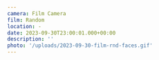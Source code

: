 ```yaml
---
camera: Film Camera
film: Random
location: -
date: 2023-09-30T23:00:01.000+00:00
description: ''
photo: '/uploads/2023-09-30-film-rnd-faces.gif'
---
```

